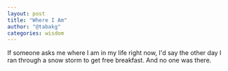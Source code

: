 ```yaml
---
layout: post
title: "Where I Am"
author: "@tabakg"
categories: wisdom
---
```


If someone asks me where I am in my life right now, I'd say the other day I ran through a snow storm to get free breakfast. And no one was there.
